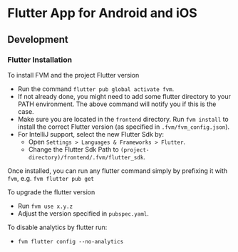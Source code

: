 # Flutter App for Android and iOS

## Development

### Flutter Installation

To install FVM and the project Flutter version
* Run the command `flutter pub global activate fvm`.
* If not already done, you might need to add some flutter directory to your PATH environment. The above command will
  notify you if this is the case.
* Make sure you are located in the `frontend` directory. Run `fvm install` to install the correct Flutter version (as
  specified in `.fvm/fvm_config.json`).
* For IntelliJ support, select the new Flutter Sdk by:
    * Open `Settings > Languages & Frameworks > Flutter`.
    * Change the Flutter Sdk Path to `(project-directory)/frontend/.fvm/flutter_sdk`.

Once installed, you can run any flutter command simply by prefixing it with `fvm`, e.g. `fvm flutter pub get`

To upgrade the flutter version
* Run `fvm use x.y.z`
* Adjust the version specified in `pubspec.yaml`.

To disable analytics by flutter run:
* `fvm flutter config --no-analytics`
